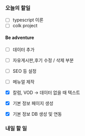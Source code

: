 ### 오늘의 할일

- [ ] typescript 이론
- [ ] colk project

#### Be adventure

- [ ] 데이터 추가 
- [ ] 자유게시판,후기 수정 / 삭제 부분

- [ ] SEO 등 설정

- [ ] 메뉴얼 제작

- [x] 칼럼, VOD -> 데이터 없을 때 텍스트

- [x] 기본 정보 페이지 생성
- [x] 기본 정보 DB 생성 및 연동


### 내일 할 일

